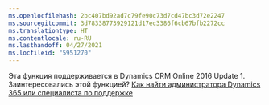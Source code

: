 ```yaml
---
ms.openlocfilehash: 2bc407bd92ad7c79fe90c73d7cd47bc3d72e2247
ms.sourcegitcommit: 3d78338773929121d17ec3386f6cb67bfb2272cc
ms.translationtype: HT
ms.contentlocale: ru-RU
ms.lasthandoff: 04/27/2021
ms.locfileid: "5951270"
---
```

Эта функция поддерживается в Dynamics CRM Online 2016 Update 1. Заинтересовались этой функцией? [Как найти администратора Dynamics 365 или специалиста по поддержке](/dynamics365/customerengagement/on-premises/basics/find-administrator-support)